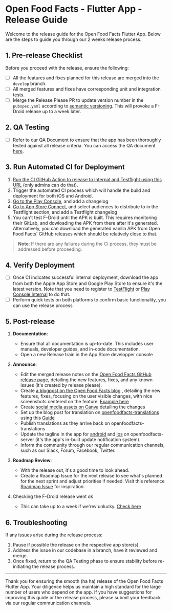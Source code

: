 # Open Food Facts - Flutter App - Release Guide

Welcome to the release guide for the Open Food Facts Flutter App. Below are the steps to guide you through our 2 weeks release process.

## 1. Pre-release Checklist

Before you proceed with the release, ensure the following:

- [ ] All the features and fixes planned for this release are merged into the `develop` branch.
- [ ] All merged features and fixes have corresponding unit and integration tests.
- [ ] Merge the Release Please PR to update version number in the `pubspec.yaml` according to [semantic versioning](https://semver.org/). This will provoke a F-Droid release up to a week later.

## 2. QA Testing

- [ ] Refer to our QA Document to ensure that the app has been thoroughly tested against all release criteria. You can access the QA document [here](https://fake-url-to-QA-document.com).
  
## 3. Run Automated CI for Deployment

1. [Run the CI GitHub Action to release to Internal and Testflight using this URL](https://github.com/openfoodfacts/smooth-app/actions/workflows/internal-release.yml) (only admins can do that).
2. Trigger the automated CI process which will handle the build and deployment for both iOS and Android.
3. [Go to the Play Console](https://play.google.com/console/u/0/developers/4712693179220384697/app/4972942602078310258/tracks/internal-testing), and add a changelog
4. [Go to App Store Connect](https://appstoreconnect.apple.com/apps/588797948/testflight/ios), and select audiences to distribute to in the Testflight section, and add a Testflight changelog
5. You can't test F-Droid until the APK is built. This requires monitoring their GitLab, and dowloading the APK from there after it's generated. Alternatively, you can download the generated vanilla APK from Open Food Facts' GitHub releases which should be relatively close to that.
> **Note**: If there are any failures during the CI process, they must be addressed before proceeding.

## 4. Verify Deployment

- [ ] Once CI indicates successful internal deployment, download the app from both the Apple App Store and Google Play Store to ensure it's the latest version. Note that you need to register to [TestFlight](https://appstoreconnect.apple.com/apps/588797948/testflight/ios) or [Play Console Internal](https://play.google.com/console/u/0/developers/4712693179220384697/app/4972942602078310258/tracks/internal-testing) to do that.
- [ ] Perform quick tests on both platforms to confirm basic functionality, you can use the release process

## 5. Post-release

1. **Documentation**:
    - Ensure that all documentation is up-to-date. This includes user manuals, developer guides, and in-code documentation.
    - Open a new Release train in the App Store developper console
    
2. **Announce**:
    - Edit the merged release notes on the [Open Food Facts GitHub release page](https://github.com/openfoodfacts/smooth-app/releases), detailing the new features, fixes, and any known issues (it's created by release please).
    - Create [a blogpost on the Open Food Facts blog](https://blog.openfoodfacts.org/wp-admin/post-new.php) , detailing the new features, fixes, focusing on the user visible changes, with nice screenshots centered on the feature. [Example here](https://blog.openfoodfacts.org/en/news/introducing-the-v4-9-0-of-the-open-food-facts-app-a-polished-experience)
    - Create [social media assets on Canva](https://www.canva.com/design/DAFHzRJvuHU/yT1P-MPYkgw4eQtzo_TERQ/edit) detailing the changes
    - Set up the blog post for translation on [openfoodfacts-translations](https://github.com/openfoodfacts/openfoodfacts-translations/tree/main/blog/en-US) using this [Guide](https://fake-url-to-guide.com)
    - Publish translations as they arrive back on openfoodfacts-translations
    - Update the tagline in the app for [android](https://github.com/openfoodfacts/openfoodfacts-server/blob/main/html/files/tagline-off-android-v2.json) and [ios](https://github.com/openfoodfacts/openfoodfacts-server/blob/main/html/files/tagline-off-ios-v2.json) on openfoodfacts-server (it's the app's in-built update notification system).
    - Inform the community through our regular communication channels, such as our Slack, Forum, Facebook, Twitter.

3. **Roadmap Review**:
    - With the release out, it's a good time to look ahead.
    - Create a Roadmap Issue for the next release to see what's planned for the next sprint and adjust priorities if needed. Visit this reference [Roadmap Issue](https://github.com/openfoodfacts/smooth-app/issues/4523)  for inspiration.
  
4. Checking the F-Droid release went ok
    - This can take up to a week if we'rev unlucky. [Check here](https://f-droid.org/fr/packages/openfoodfacts.github.scrachx.openfood/)
    
## 6. Troubleshooting

If any issues arise during the release process:

1. Pause if possible the release on the respective app store(s).
2. Address the issue in our codebase in a branch, have it reviewed and merge.
3. Once fixed, return to the QA Testing phase to ensure stability before re-initiating the release process.

---

Thank you for ensuring the smooth (ha ha) release of the Open Food Facts Flutter App. Your diligence helps us maintain a high standard for the large number of users who depend on the app. If you have suggestions for improving this guide or the release process, please submit your feedback via our regular communication channels.
